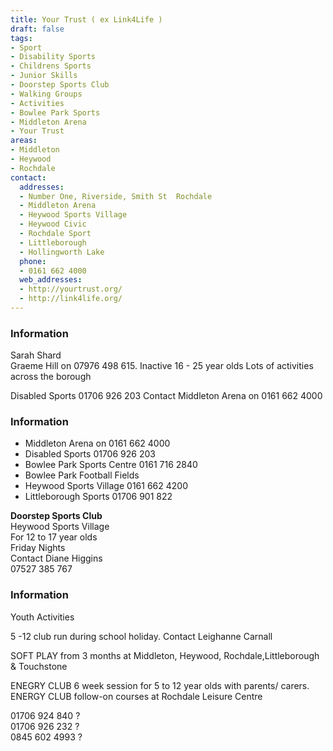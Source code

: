```yaml
---
title: Your Trust ( ex Link4Life )
draft: false
tags:
- Sport
- Disability Sports
- Childrens Sports
- Junior Skills
- Doorstep Sports Club
- Walking Groups
- Activities
- Bowlee Park Sports
- Middleton Arena
- Your Trust
areas:
- Middleton
- Heywood
- Rochdale
contact:
  addresses:
  - Number One, Riverside, Smith St  Rochdale
  - Middleton Arena
  - Heywood Sports Village
  - Heywood Civic
  - Rochdale Sport
  - Littleborough
  - Hollingworth Lake
  phone:
  - 0161 662 4000
  web_addresses:
  - http://yourtrust.org/
  - http://link4life.org/
---
```


### Information
Sarah Shard   
Graeme Hill on 07976 498 615.  Inactive 16 - 25 year olds
Lots of activities across the borough   

Disabled Sports 01706 926 203
Contact Middleton Arena on 0161 662 4000

### Information   
* Middleton Arena on 0161 662 4000 
* Disabled Sports 01706 926 203   
* Bowlee Park Sports Centre   0161 716 2840   
* Bowlee Park Football Fields   
* Heywood Sports Village  0161 662 4200   
* Littleborough Sports  01706 901 822   

**Doorstep Sports Club**  
Heywood Sports Village  
For 12 to 17 year olds   
Friday Nights   
Contact Diane Higgins   
07527 385 767   

### Information   
Youth Activities   

5 -12 club run during school holiday. Contact Leighanne Carnall   

SOFT PLAY from 3 months at Middleton, Heywood, Rochdale,Littleborough & Touchstone   

ENEGRY CLUB 6 week session for 5 to 12 year olds with parents/ carers.   
ENERGY CLUB follow-on courses at Rochdale Leisure Centre   



01706 924 840 ?   
01706 926 232 ?   
0845 602 4993 ?   
  